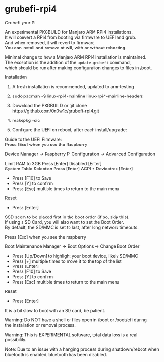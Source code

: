 # grubefi-rpi4
Grubefi your Pi

An experimental PKGBUILD for Manjaro ARM RPi4 installations. \
It will convert a RPi4 from booting via firmware to UEFI and grub. \
And when removed, it will revert to firmware. \
You can install and remove at will, with or without rebooting.
 
Minimal change to how a Manjaro ARM RPi4 installation is maintained. \
The exception is the addition of the `update-grubefi` command, \
which should be run after making configuration changes to files in /boot.

Installation

1) A fresh installation is recommended, updated to arm-testing
 
2) sudo pacman -S linux-rpi4-mainline linux-rpi4-mainline-headers
 
3) Download the PKGBUILD or git clone https://github.com/0n0w1c/grubefi-rpi4.git
 
4) makepkg -sic
 
5) Configure the UEFI on reboot, after each install/upgrade:

Guide to the UEFI Firmware: \
Press [Esc] when you see the Raspberry

Device Manager -> Raspberry Pi Configuration -> Advanced Configuration

Limit RAM to 3GB Press [Enter] Disabled [Enter] \
System Table Selection Press [Enter] ACPI + Devicetree [Enter]
   - Press [F10] to Save
   - Press [Y] to confirm
   - Press [Esc] multiple times to return to the main menu

Reset
   - Press [Enter]

SSD seem to be placed first in the boot order (if so, skip this). \
If using a SD Card, you will also want to set the Boot Order. \
By default, the SD/MMC is set to last, after long network timeouts.
   
Press [Esc] when you see the raspberry

 Boot Maintenance Manager -> Boot Options -> Change Boot Order
   - Press [Up/Down] to highlight your boot device, likely SD/MMC
   - Press [+] multiple times to move it to the top of the list
   - Press [Enter]
   - Press [F10] to Save
   - Press [Y] to confirm
   - Press [Esc] multiple times to return to the main menu

Reset
   - Press [Enter]

It is a bit slow to boot with an SD card, be patient.

Warning: Do NOT have a shell or files open in /boot or /boot/efi during \
the installation or removal process.

Warning: This is EXPERIMENTAL software, total data loss is a real possibility.

Note: Due to an issue with a hanging process during shutdown/reboot when \
bluetooth is enabled, bluetooth has been disabled.
